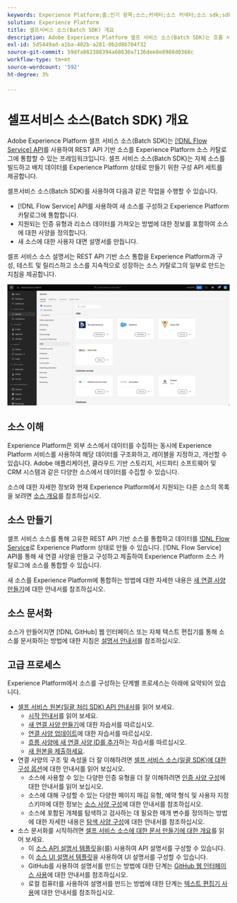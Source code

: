 ```yaml
---
keywords: Experience Platform;홈;인기 항목;소스;커넥터;소스 커넥터;소스 sdk;sdk;SDK
solution: Experience Platform
title: 셀프서비스 소스(Batch SDK) 개요
description: Adobe Experience Platform 셀프 서비스 소스(Batch SDK)는 흐름 서비스 API를 사용하여 REST API 기반 소스를 통합하여 데이터를 Experience Platform 상태로 만들 수 있는 구성 API 세트입니다.
exl-id: 5d5449ad-a1ba-402b-a281-0b2d8b704f32
source-git-commit: 59dfa862388394a68630a7136dee8e8988d0368c
workflow-type: tm+mt
source-wordcount: '592'
ht-degree: 3%

---
```


# 셀프서비스 소스(Batch SDK) 개요

Adobe Experience Platform 셀프 서비스 소스(Batch SDK)는 [[!DNL Flow Service] API](https://www.adobe.io/experience-platform-apis/references/flow-service/)를 사용하여 REST API 기반 소스를 Experience Platform 소스 카탈로그에 통합할 수 있는 프레임워크입니다. 셀프 서비스 소스(Batch SDK)는 자체 소스를 빌드하고 배치 데이터를 Experience Platform 상태로 만들기 위한 구성 API 세트를 제공합니다.

셀프서비스 소스(Batch SDK)를 사용하여 다음과 같은 작업을 수행할 수 있습니다.

* [!DNL Flow Service] API를 사용하여 새 소스를 구성하고 Experience Platform 카탈로그에 통합합니다.
* 지원되는 인증 유형과 리소스 데이터를 가져오는 방법에 대한 정보를 포함하여 소스에 대한 사양을 정의합니다.
* 새 소스에 대한 사용자 대면 설명서를 만듭니다.

셀프 서비스 소스 설명서는 REST API 기반 소스 통합을 Experience Platform과 구성, 테스트 및 릴리스하고 소스를 지속적으로 성장하는 소스 카탈로그의 일부로 만드는 지침을 제공합니다.

![카탈로그](./assets/catalog.png)

## 소스 이해

Experience Platform은 외부 소스에서 데이터를 수집하는 동시에 Experience Platform 서비스를 사용하여 해당 데이터를 구조화하고, 레이블을 지정하고, 개선할 수 있습니다. Adobe 애플리케이션, 클라우드 기반 스토리지, 서드파티 소프트웨어 및 CRM 시스템과 같은 다양한 소스에서 데이터를 수집할 수 있습니다.

소스에 대한 자세한 정보와 현재 Experience Platform에서 지원되는 다른 소스의 목록을 보려면 [소스 개요](../home.md)를 참조하십시오.

## 소스 만들기

셀프 서비스 소스를 통해 고유한 REST API 기반 소스를 통합하고 데이터를 [!DNL Flow Service](으)로 Experience Platform 상태로 만들 수 있습니다. [!DNL Flow Service] API를 통해 새 연결 사양을 만들고 구성하고 제출하여 Experience Platform 소스 카탈로그에 소스를 통합할 수 있습니다.

새 소스를 Experience Platform에 통합하는 방법에 대한 자세한 내용은 [새 연결 사양 만들기](./api/api-overview.md)에 대한 안내서를 참조하십시오.

## 소스 문서화

소스가 만들어지면 [!DNL GitHub] 웹 인터페이스 또는 자체 텍스트 편집기를 통해 소스를 문서화하는 방법에 대한 지침은 [설명서 안내서](./documentation/doc-overview.md)를 참조하십시오.

## 고급 프로세스

Experience Platform에서 소스를 구성하는 단계별 프로세스는 아래에 요약되어 있습니다.

* [셀프 서비스 원본(일괄 처리 SDK) API 안내서](./api/api-overview.md)를 읽어 보세요.
   * [시작 안내서](./api/getting-started.md)를 읽어 보세요.
   * [새 연결 사양 만들기](./api/create.md)에 대한 자습서를 따르십시오.
   * [연결 사양 업데이트](./api/update-connection-specs.md)에 대한 자습서를 따르십시오.
   * [흐름 사양에 새 연결 사양 ID를 추가](./api/update-flow-specs.md)하는 자습서를 따르십시오.
   * [새 원본을 제출하세요](./api/submit.md).
* 연결 사양의 구조 및 속성을 더 잘 이해하려면 [셀프 서비스 소스(일괄 SDK)에 대한 구성 옵션](./config/config.md)에 대한 안내서를 읽어 보십시오.
   * 소스에 사용할 수 있는 다양한 인증 유형을 더 잘 이해하려면 [인증 사양 구성](./config/authspec.md)에 대한 안내서를 읽어 보십시오.
   * 소스에 대해 구성할 수 있는 다양한 페이지 매김 유형, 예약 형식 및 사용자 지정 스키마에 대한 정보는 [소스 사양 구성](./config/sourcespec.md)에 대한 안내서를 참조하십시오.
   * 소스에 포함된 개체를 탐색하고 검사하는 데 필요한 매개 변수를 정의하는 방법에 대한 자세한 내용은 [탐색 사양 구성](./config/explorespec.md)에 대한 안내서를 참조하십시오.
* 소스 문서화를 시작하려면 [셀프 서비스 소스에 대한 문서 만들기에 대한 개요](./documentation/doc-overview.md)를 읽어 보세요.
   * 이 [소스 API 설명서 템플릿](./documentation/template.md)을(를) 사용하여 API 설명서를 구성할 수 있습니다.
   * 이 [소스 UI 설명서 템플릿](./documentation/ui-template.md)을 사용하여 UI 설명서를 구성할 수 있습니다.
   * GitHub를 사용하여 설명서를 만드는 방법에 대한 단계는 [GitHub 웹 인터페이스 사용](./documentation/github.md)에 대한 안내서를 참조하십시오.
   * 로컬 컴퓨터를 사용하여 설명서를 만드는 방법에 대한 단계는 [텍스트 편집기 사용](./documentation/text-editor.md)에 대한 안내서를 참조하십시오.
